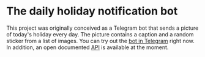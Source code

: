 # The daily holiday notification bot

This project was originally conceived as a Telegram bot that sends a picture of today's holiday every day. The picture contains a caption and a random sticker from a list of images. You can try out the [bot in Telegram](https://t.me/whatistodaybot) right now. 
In addition, an open documented [API](https://api.yabzik.online/holidays/docs) is available at the moment.
